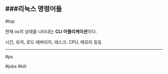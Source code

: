 ###리눅스 명령어들
----
#top

현재 os의 상태를 나타내는 **CLI 어플리케이션**이다.

시간, 유저, 로드 에버리지, 테스크. CPU, 메모리 등등

---
#ps

#jobs
#kill
